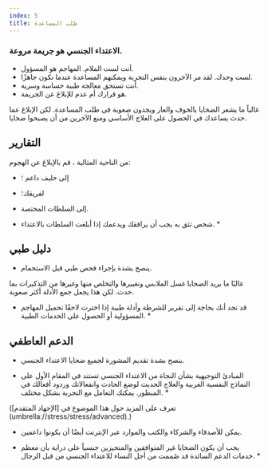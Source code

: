 ```yaml
---
index: 5
title: طلب المساعدة
---
```

### الاعتداء الجنسي هو جريمة مروعة.

*   أنت لست الملام. المهاجم هو المسؤول.
*   لست وحدك. لقد مر الآخرون بنفس التجربة ويمكنهم المساعدة عندما تكون جاهزًا.
* أنت تستحق معالجة طبية حساسة وسرية.
*   هو قرارك أم عدم  للإبلاغ عن الجريمة.

غالباً ما يشعر الضحايا بالخوف والعار ويجدون صعوبة في طلب المساعدة. لكن الإبلاغ عما حدث يساعدك في الحصول على العلاج الأساسي ومنع الآخرين من أن يصبحوا ضحايا.

## التقارير

من الناحية المثالية ، قم بالإبلاغ عن الهجوم:

*   إلى حليف داعم ؛
*   لفريقك؛
*   إلى السلطات المختصة.

* شخص تثق به يجب أن يرافقك ويدعمك إذا أبلغت السلطات بالاعتداء. *

## دليل طبي

*   ينصح بشدة بإجراء فحص طبي قبل الاستحمام.

غالبًا ما يريد الضحايا غسل الملابس وتغييرها والتخلص منها وغيرها من التذكيرات بما حدث. لكن هذا يجعل جمع الأدلة أكثر صعوبة.

* قد تجد أنك بحاجة إلى تقرير للشرطة وأدلة طبية إذا اخترت لاحقًا تحميل المهاجم المسؤولية أو الحصول على الخدمات الطبية. *

## الدعم العاطفي

*   ينصح بشدة تقديم المشورة لجميع ضحايا الاعتداء الجنسي.

* المبادئ التوجيهية بشأن النجاة من الاعتداء الجنسي تستند في المقام الأول
على النماذج النفسية الغربية والعلاج الحديث لوضع الحادث
وانفعالاتك وردود أفعالك في المنظور. يمكنك التعامل مع التجربة بشكل مختلف. *

(تعرف على المزيد حول هذا الموضوع في [الإجهاد المتقدم] (umbrella://stress/stress/advanced).)

* يمكن للأصدقاء والشركاء والكتب والموارد عبر الإنترنت أيضًا أن يكونوا داعمين.

* يجب أن يكون الضحايا غير المتوافقين والمتحيزين جنسياً على دراية بأن معظم خدمات الدعم السائدة قد صُممت من أجل النساء للاعتداء الجنسي من قبل الرجال. *